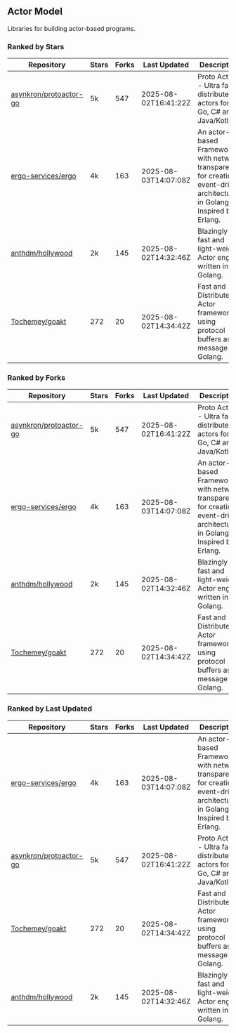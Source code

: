 ## Actor Model

Libraries for building actor-based programs.

### Ranked by Stars

| Repository | Stars | Forks | Last Updated | Description | 
|------------|-------|-------|--------------|-------------|
| [asynkron/protoactor-go](https://github.com/asynkron/protoactor-go) | 5k | 547 | 2025-08-02T16:41:22Z |  Proto Actor - Ultra fast distributed actors for Go, C# and Java/Kotlin. |
| [ergo-services/ergo](https://github.com/ergo-services/ergo) | 4k | 163 | 2025-08-03T14:07:08Z |  An actor-based Framework with network transparency for creating event-driven architecture in Golang. Inspired by Erlang. |
| [anthdm/hollywood](https://github.com/anthdm/hollywood) | 2k | 145 | 2025-08-02T14:32:46Z |  Blazingly fast and light-weight Actor engine written in Golang. |
| [Tochemey/goakt](https://github.com/Tochemey/goakt) | 272 | 20 | 2025-08-02T14:34:42Z |  Fast and Distributed Actor framework using protocol buffers as message for Golang. |

### Ranked by Forks

| Repository | Stars | Forks | Last Updated | Description | 
|------------|-------|-------|--------------|-------------|
| [asynkron/protoactor-go](https://github.com/asynkron/protoactor-go) | 5k | 547 | 2025-08-02T16:41:22Z |  Proto Actor - Ultra fast distributed actors for Go, C# and Java/Kotlin. |
| [ergo-services/ergo](https://github.com/ergo-services/ergo) | 4k | 163 | 2025-08-03T14:07:08Z |  An actor-based Framework with network transparency for creating event-driven architecture in Golang. Inspired by Erlang. |
| [anthdm/hollywood](https://github.com/anthdm/hollywood) | 2k | 145 | 2025-08-02T14:32:46Z |  Blazingly fast and light-weight Actor engine written in Golang. |
| [Tochemey/goakt](https://github.com/Tochemey/goakt) | 272 | 20 | 2025-08-02T14:34:42Z |  Fast and Distributed Actor framework using protocol buffers as message for Golang. |

### Ranked by Last Updated

| Repository | Stars | Forks | Last Updated | Description | 
|------------|-------|-------|--------------|-------------|
| [ergo-services/ergo](https://github.com/ergo-services/ergo) | 4k | 163 | 2025-08-03T14:07:08Z |  An actor-based Framework with network transparency for creating event-driven architecture in Golang. Inspired by Erlang. |
| [asynkron/protoactor-go](https://github.com/asynkron/protoactor-go) | 5k | 547 | 2025-08-02T16:41:22Z |  Proto Actor - Ultra fast distributed actors for Go, C# and Java/Kotlin. |
| [Tochemey/goakt](https://github.com/Tochemey/goakt) | 272 | 20 | 2025-08-02T14:34:42Z |  Fast and Distributed Actor framework using protocol buffers as message for Golang. |
| [anthdm/hollywood](https://github.com/anthdm/hollywood) | 2k | 145 | 2025-08-02T14:32:46Z |  Blazingly fast and light-weight Actor engine written in Golang. |

